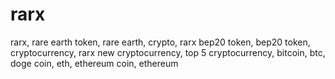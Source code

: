 # rarx
rarx, rare earth token, rare earth, crypto, rarx bep20 token, bep20 token, cryptocurrency, rarx new cryptocurrency, top 5 cryptocurrency, bitcoin, btc, doge coin, eth, ethereum coin, ethereum
